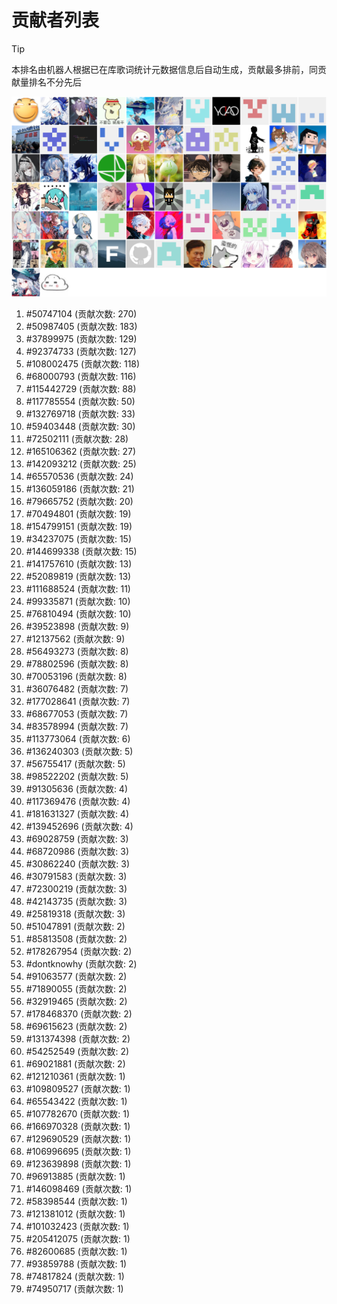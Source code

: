 # 贡献者列表

> [!TIP]
> 本排名由机器人根据已在库歌词统计元数据信息后自动生成，贡献最多排前，同贡献量排名不分先后

![贡献者头像画廊](./CONTRIBUTORS.svg)

1. #50747104 (贡献次数: 270)
2. #50987405 (贡献次数: 183)
3. #37899975 (贡献次数: 129)
4. #92374733 (贡献次数: 127)
5. #108002475 (贡献次数: 118)
6. #68000793 (贡献次数: 116)
7. #115442729 (贡献次数: 88)
8. #117785554 (贡献次数: 50)
9. #132769718 (贡献次数: 33)
10. #59403448 (贡献次数: 30)
11. #72502111 (贡献次数: 28)
12. #165106362 (贡献次数: 27)
13. #142093212 (贡献次数: 25)
14. #65570536 (贡献次数: 24)
15. #136059186 (贡献次数: 21)
16. #79665752 (贡献次数: 20)
17. #70494801 (贡献次数: 19)
18. #154799151 (贡献次数: 19)
19. #34237075 (贡献次数: 15)
20. #144699338 (贡献次数: 15)
21. #141757610 (贡献次数: 13)
22. #52089819 (贡献次数: 13)
23. #111688524 (贡献次数: 11)
24. #99335871 (贡献次数: 10)
25. #76810494 (贡献次数: 10)
26. #39523898 (贡献次数: 9)
27. #12137562 (贡献次数: 9)
28. #56493273 (贡献次数: 8)
29. #78802596 (贡献次数: 8)
30. #70053196 (贡献次数: 8)
31. #36076482 (贡献次数: 7)
32. #177028641 (贡献次数: 7)
33. #68677053 (贡献次数: 7)
34. #83578994 (贡献次数: 7)
35. #113773064 (贡献次数: 6)
36. #136240303 (贡献次数: 5)
37. #56755417 (贡献次数: 5)
38. #98522202 (贡献次数: 5)
39. #91305636 (贡献次数: 4)
40. #117369476 (贡献次数: 4)
41. #181631327 (贡献次数: 4)
42. #139452696 (贡献次数: 4)
43. #69028759 (贡献次数: 3)
44. #68720986 (贡献次数: 3)
45. #30862240 (贡献次数: 3)
46. #30791583 (贡献次数: 3)
47. #72300219 (贡献次数: 3)
48. #42143735 (贡献次数: 3)
49. #25819318 (贡献次数: 3)
50. #51047891 (贡献次数: 2)
51. #85813508 (贡献次数: 2)
52. #178267954 (贡献次数: 2)
53. #dontknowhy (贡献次数: 2)
54. #91063577 (贡献次数: 2)
55. #71890055 (贡献次数: 2)
56. #32919465 (贡献次数: 2)
57. #178468370 (贡献次数: 2)
58. #69615623 (贡献次数: 2)
59. #131374398 (贡献次数: 2)
60. #54252549 (贡献次数: 2)
61. #69021881 (贡献次数: 2)
62. #121210361 (贡献次数: 1)
63. #109809527 (贡献次数: 1)
64. #65543422 (贡献次数: 1)
65. #107782670 (贡献次数: 1)
66. #166970328 (贡献次数: 1)
67. #129690529 (贡献次数: 1)
68. #106996695 (贡献次数: 1)
69. #123639898 (贡献次数: 1)
70. #96913885 (贡献次数: 1)
71. #146098469 (贡献次数: 1)
72. #58398544 (贡献次数: 1)
73. #121381012 (贡献次数: 1)
74. #101032423 (贡献次数: 1)
75. #205412075 (贡献次数: 1)
76. #82600685 (贡献次数: 1)
77. #93859788 (贡献次数: 1)
78. #74817824 (贡献次数: 1)
79. #74950717 (贡献次数: 1)
